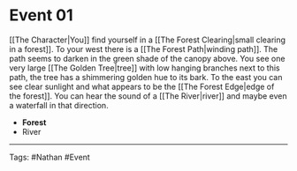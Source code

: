 # Event 01

[[The Character|You]] find yourself in a [[The Forest Clearing|small clearing in a forest]]. To your west there is a [[The Forest Path|winding path]]. The path seems to darken in the green shade of the canopy above. You see one very large [[The Golden Tree|tree]] with low hanging branches next to this path, the tree has a shimmering golden hue to its bark. To the east you can see clear sunlight and what appears to be the [[The Forest Edge|edge of the forest]]. You can hear the sound of a [[The River|river]] and maybe even a waterfall in that direction.

- **Forest**
- River

---
Tags: #Nathan #Event 